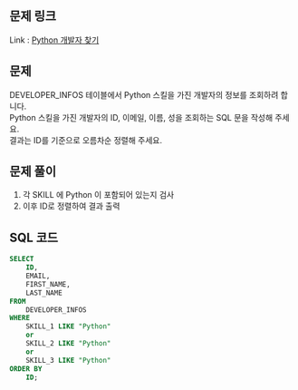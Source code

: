 ## 문제 링크

Link : [Python 개발자 찾기](https://school.programmers.co.kr/learn/courses/30/lessons/276013)

## 문제
DEVELOPER_INFOS 테이블에서 Python 스킬을 가진 개발자의 정보를 조회하려 합니다. </br>
Python 스킬을 가진 개발자의 ID, 이메일, 이름, 성을 조회하는 SQL 문을 작성해 주세요.</br>
결과는 ID를 기준으로 오름차순 정렬해 주세요.

## 문제 풀이

1. 각 SKILL 에 Python 이 포함되어 있는지 검사
2. 이후 ID로 정렬하여 결과 출력

## SQL 코드

```sql
SELECT
    ID,
    EMAIL,
    FIRST_NAME,
    LAST_NAME
FROM
    DEVELOPER_INFOS
WHERE
    SKILL_1 LIKE "Python"
    or
    SKILL_2 LIKE "Python"
    or
    SKILL_3 LIKE "Python"
ORDER BY
    ID;
```